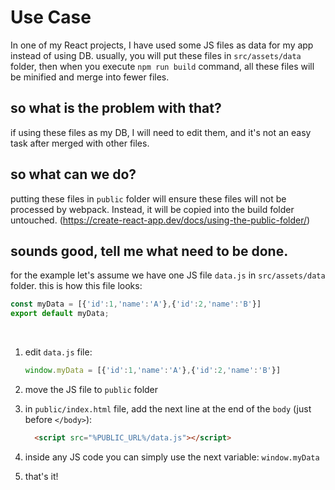 # Use Case
In one of my React projects, I have used some JS files as data for my app instead of using DB.
usually, you will put these files in ```src/assets/data``` folder, 
then when you execute ```npm run build``` command, all these files will be minified and merge into fewer files.

so what is the problem with that?
---------------------------------
if using these files as my DB, I will need to edit them, and it's not an easy task after merged with other files.

so what can we do?
------------------
putting these files in ```public``` folder will ensure these files will not be processed by webpack. 
Instead, it will be copied into the build folder untouched. (https://create-react-app.dev/docs/using-the-public-folder/)

sounds good, tell me what need to be done.
------------------------------------------
for the example let's assume we have one JS file ```data.js``` in ```src/assets/data``` folder.
this is how this file looks:
```js
const myData = [{'id':1,'name':'A'},{'id':2,'name':'B'}]
export default myData;
```
<br />


1. edit ```data.js``` file:
    ```js
    window.myData = [{'id':1,'name':'A'},{'id':2,'name':'B'}]
    ```

2. move the JS file to ```public``` folder
  
3. in ```public/index.html``` file, add the next line at the end of the ```body``` (just before ```</body>```):
    ```html
      <script src="%PUBLIC_URL%/data.js"></script>
    ```

4. inside any JS code you can simply use the next variable: ```window.myData```

5. that's it! 
